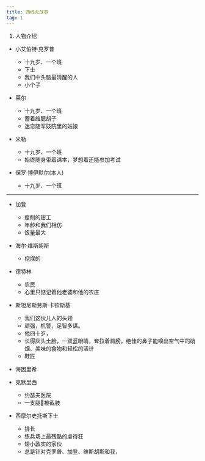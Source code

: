 ```yaml
---
title: 西线无战事
tag: 1
---
```


1. 人物介绍

- 小艾伯特·克罗普
  - 十九岁、一个班 
  - 下士
  - 我们中头脑最清醒的人
  - 小个子

- 莱尔
  - 十九岁、一个班 
  - 蓄着络腮胡子
  - 迷恋随军妓院里的姑娘
  
- 米勒
  - 十九岁、一个班  
  - 始终随身带着课本，梦想着还能参加考试

- 保罗·博伊默尔(本人)
  - 十九岁、一个班 

--- 
- 加登
  - 瘦削的钳工
  - 年龄和我们相仿 
  - 饭量最大
  
- 海尔·维斯胡斯
  - 挖煤的

- 德特林
  - 农民
  - 心里只惦记着他老婆和他的农庄 

- 斯坦尼斯劳斯·卡钦斯基
  - 我们这伙儿人的头领
  - 顽强，机警，足智多谋。
  - 他四十岁，
  - 长得灰头土脸，一双蓝眼睛，耷拉着肩膀，绝佳的鼻子能嗅出空气中的硝烟、美味的食物和轻松的活计
  - 鞋匠

- 海因里希



- 克默里西
  - 约瑟夫医院
  - 一支腿🦵被截肢

- 西摩尔史托斯下士
  - 排长
  - 练兵场上最残酷的虐待狂
  - 矮小敦实的家伙
  - 总是针对克罗普、加登、维斯胡斯和我，












